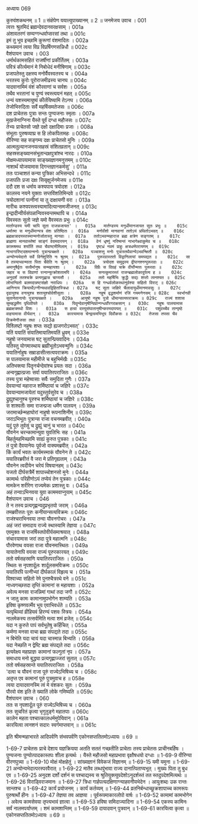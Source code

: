 अध्यायः 069

कुरुवंशकथनम् ॥ 1 ॥ संक्षेपेण ययात्युपाख्यानम् ॥ 2 ॥
जनमेजय उवाच ।	001  
त्वत्तः श्रुतमिदं ब्रह्मन्देवदानवरक्षसाम् ।	001a  
अंशावतरणं सम्यग्गन्धर्वाप्सरसां तथा ॥	001c  
इमं तु भूय इच्छामि कुरूणां वंशमादितः ।	002a  
कथ्यमानं त्वया विप्र विप्रर्षिगणसन्निधौ ॥	002c  
वैशंपायन उवाच ।	003  
धर्मार्थकामसहितं राजर्षीणां प्रकीर्तितम् ।	003a  
पवित्रं कीर्त्यमानं मे निबोधेदं मनीषिणाम् ॥	003c  
प्रजापतेस्तु दक्षस्य मनोर्वैवस्वतस्य च ।	004a  
भरतस्य कुरोः पूरोराजमीढस्य चानघ ॥	004c  
यादवानामिमं वंशं कौरवाणां च सर्वशः ।	005a  
तथैव भरतानां च पुण्यं स्वस्त्ययनं महत् ॥	005c  
धन्यं यशस्यमायुष्यं कीर्तयिष्यामि तेऽनघ ।	006a  
तेजोभिरुदिताः सर्वे महर्षिसमतेजसः ॥	006c  
दश प्राचेतसः पुत्राः सन्तः पुण्यजनाः स्मृताः ।	007a  
मुखजेनाग्निना यैस्ते पूर्वं दग्धा महौजसः ॥	007c  
तेभ्यः प्राचेतसो जज्ञे दक्षो दक्षादिमाः प्रजाः ।	008a  
संभूताः पुरुषव्याघ्र स हि लोकपितामहः ॥	008c  
वीरिण्या सह सङ्गम्य दक्षः प्राचेतसो मुनिः ।	009a  
आत्मतुल्यानजनयत्सहस्रं संशितव्रतान् ॥	009c  
सहस्रसङ्ख्यानसंभूतान्दक्षपुत्रांश्च नारदः ।	010a  
मोक्षमध्यापयामास साङ्ख्यज्ञानमनुत्तमम् ॥	010c  
नाशार्थं योजयामास दिगन्तज्ञानकर्मसु' ।	011a  
ततः पञ्चाशतं कन्या पुत्रिका अभिसन्दधे ।	011c  
प्रजापतिः प्रजा दक्षः सिसृक्षुर्जनमेजय ॥	011e  
ददौ दश स धर्माय कश्यपाय त्रयोदश ।	012a  
कालस्य नयने युक्ताः सप्तविंशतिमिन्दवे ॥	012c  
त्रयोदशानां पत्नीनां या तु दाक्षायणी वरा ।	013a  
मारीचः कश्यपस्त्वस्यामादित्यान्समजीजनत् ॥	013c  
इन्द्रादीन्वीर्यसंपन्नान्विवस्वन्तमथापि च ।	014a  
विवस्वतः सुतो जज्ञे यमो वैवस्वतः प्रभुः ॥	014c  
`मार्ताण्डस्य यमी चापि सुता राजन्नजायत' ।	015a  
मार्तण्डस्य मनुर्धीमानजायत सुतः प्रभुः ॥	015c  
धर्मात्मा स मनुर्धीमान्यत्र वंशः प्रतिष्ठितः ।	016a  
मनोर्वंशो मानवानां ततोऽयं प्रथितोऽभवत् ॥	016c  
ब्रह्मक्षत्रादयस्तस्मान्मनोर्जातास्तु मानवाः ।	017a  
ततोऽभवन्महाराज ब्रह्म क्षत्रेण सङ्गतम् ॥	017c  
ब्राह्मणा मानवास्तेषां साङ्गं वेदमदारयन् ।	018a  
वेनं धृष्णुं नरिष्यन्तं नाभागेक्ष्वाकुमेव च ॥	018c  
कारूषमथ शर्यातिं तथा चैवाष्टमीमिलाम् ।	019a  
पृष्टध्रं नवमं प्राहुः क्षत्रधर्मपरायणम् ॥	019c  
नाभागारिष्टदशमान्मनोः पुत्रान्प्रचक्षते ।	020a  
पञ्चाशत्तु मनोः पुत्रास्तथैवान्येऽभवन्क्षितौ ॥	020c  
अन्योन्यभेदात्ते सर्वे विनेशुरिति नः श्रुतम् ।	021a  
पुरूरवास्ततो विद्वानिलायां समपद्यत ॥	021c  
सा वै तस्याभवन्माता पिता चैवेति नः श्रुतम् ।	022a  
त्रयोदश समुद्रस्य द्वीपानश्नन्पुरूरवाः ॥	022c  
अमानुषैर्वृतः सत्वैर्मानुषः सन्महायशाः ।	023a  
विप्रैः स विग्रहं चक्रे वीर्योन्मत्तः पुरूरवाः ॥	023c  
जहार च स विप्राणां रत्नान्युत्क्रोशतामपि ।	024a  
सनत्कुमारस्तं राजन्ब्रह्मलोकादुपेत्य ह ॥	024c  
अनुदर्शं ततश्चक्रे प्रत्यगृह्णान्न चाप्यसौ ।	025a  
ततो महर्षिभिः क्रुद्धैः सद्यः शप्तो व्यनश्यत ॥	025c  
लोभान्वितो बलमदान्नष्टसंज्ञो नराधिपः ।	026a  
स हि गन्धर्वलोकस्थानुर्वश्या सहितो विराट् ॥	026c  
आनिनाय क्रियार्थेऽग्नीन्यथावद्विहितांस्त्रिधा ।	027a  
षट् सुता जज्ञिरे चैलादायुर्धीमानमावसुः ॥	027c  
दृढायुश्च वनायुश्च शतायुश्चोर्वशीसुताः ।	028a  
नहुषं वृद्धशर्माणं रजिं गयमनेनसम् ॥	028c  
स्वर्भानवी सुतानेतानायोः पुत्रान्प्रचक्षते ।	029a  
आयुषो नहुषः पुत्रो धीमान्सत्यपराक्रमः ॥	029c  
राज्यं शशास सुमहद्धर्मेण पृथिवीपते ।	030a  
पितॄन्देवानृषीन्विप्रान्गन्धर्वोरगराक्षसान् ॥	030c  
नहुषः पालयामास ब्रह्मक्षत्रमथो विशः ।	031a  
स हत्वा दस्युसंघातानृषीन्करमदापयत् ॥	031c  
पशुवच्चैव तान्पृष्ठे वाहयामास वीर्यवान् ।	032a  
कारयामास चेन्द्रत्वमभिभूय दिवौकसः ॥	032c  
तेजसा तपसा चैव विक्रमेणौजसा तथा ।`	033a  
विश्लिष्टो नहुषः शप्तः सद्यो ह्यजगरोऽभवत्' ।	033c  
यतिं ययातिं संयातिमायातिमयतिं ध्रुवम् ॥	033e  
नहुषो जनयामास षट् सुतान्प्रियवादिनः ।	034a  
यतिस्तु योगमास्थाय ब्रह्मीभूतोऽभवन्मुनिः ॥	034c  
ययातिर्नाहुषः सम्राडासीत्सत्यपराक्रमः ।	035a  
स पालयामास महीमीजे च बहुभिर्मखैः ॥	035c  
अतिभक्त्या पितॄनर्चन्देवांश्च प्रयतः सदा ।	036a  
अन्वगृह्णात्प्रजाः सर्वा ययातिरपराजितः ॥	036c  
तस्य पुत्रा महेष्वासाः सर्वैः समुदिता गुणैः ।	037a  
देवयान्यां महाराज शर्मिष्ठायां च जज्ञिरे ॥	037c  
देवयान्यामजायेतां यदुस्तुर्वसुरेव च ।	038a  
द्रुह्युश्चानुश्च पूरुश्च शर्मिष्ठायां च जज्ञिरे ॥	038c  
स शाश्वतीः समा राजन्प्रजा धर्मेण पालयन् ।	039a  
जरामार्च्छन्महाघोरां नाहुषो रूपनाशिनीम् ॥	039c  
जराऽभिभूतः पुत्रान्स राजा वचनमब्रवीत् ।	040a  
यदुं पूरुं तुर्वसुं च द्रुह्युं चानुं च भारत ॥	040c  
यौवनेन चरन्कामान्युवा युवतिभिः सह ।	041a  
बिहर्तुमहमिच्छामि साह्यं कुरुत पुत्रकाः ॥	041c  
तं पुत्रो दैवयानेयः पूर्वजो वाक्यमब्रवीत् ।	042a  
किं कार्यं भवतः कार्यमस्माकं यौवनेन ते ॥	042c  
ययातिरब्रवीत्तं वै जरा मे प्रतिगृह्यताम् ।	043a  
यौवनेन त्वदीयेन चरेयं विषयानहम् ॥	043c  
यजतो दीर्घसत्रैर्मे शापाच्चोशनसो मुनेः ।	044a  
कामार्थः परिहीणोऽयं तप्येयं तेन पुत्रकाः ॥	044c  
मामकेन शरीरेण राज्यमेकः प्रशास्तु वः ।	045a  
अहं तन्वाऽभिनवया युवा काममवाप्नुयाम् ॥	045c  
वैशंपायन उवाच ।	046  
ते न तस्य प्रत्यगृह्णन्यदुप्रभृतयो जराम् ।	046a  
तमब्रवीत्ततः पूरुः कनीयान्सत्यविक्रमः ॥	046c  
राजंश्चराभिनवया तन्वा यौवनगोचरः ।	047a  
अहं जरां समादाय राज्ये स्थास्यामि तेज्ञया ॥	047c  
एवमुक्तः स राजर्षिस्तपोवीर्यसमाश्रयात् ।	048a  
संचारयामास जरां तदा पुत्रे महात्मनि ॥	048c  
पौरवेणाथ वयसा राजा यौवनमास्थितः ।	049a  
यायातेनापि वयसा राज्यं पूरुरकारयत् ॥	049c  
ततो वर्षसहस्राणि ययातिरपराजितः ।	050a  
स्थितः स नृपशार्दूलः शार्दूलसमविक्रमः ॥	050c  
ययातिरपि पत्नीभ्यां दीर्घकालं विहृत्य च ।	051a  
विश्वाच्या सहितो रेमे पुनश्चैत्ररथे वने ॥	051c  
नाध्यगच्छत्तदा तृप्तिं कामानां स महायशाः ।	052a  
अवेत्य मनसा राजन्निमां गाथां तदा जगौ ॥	052c  
न जातु कामः कामानामुपभोगेन शाम्यति ।	053a  
इविषा कृष्णवर्त्मेव भूय एवाभिवर्धते ॥	053c  
यत्पृथिव्यां व्रीहियवं हिरण्यं पशवः स्त्रियः ।	054a  
नालमेकस्य तत्सर्वमिति मत्वा शमं व्रजेत् ॥	054c  
यदा न कुरुते पापं सर्वभूतेषु कर्हिचित् ।	055a  
कर्मणा मनसा वाचा ब्रह्म संपद्यते तदा ॥	055c  
न बिभेति यदा चायं यदा चास्मान्न बिभ्यति ।	056a  
यदा नेच्छति न द्वेष्टि ब्रह्म संपद्यते तदा ॥	056c  
इत्यवेक्ष्य महाप्राज्ञः कामानां फल्गुतां नृप ।	057a  
समाधाय मनो बुद्ध्या प्रत्यगृह्णाज्जरां सुतात् ॥	057c  
ततो वर्षसहस्रान्ते ययातिरपराजितः ।	058a  
'दत्वा च यौवनं राजा पूरुं राज्येऽभिषिच्य च ।	058c  
अतृप्त एव कामानां पूरुं पुत्रमुवाच ह ॥	058e  
त्वया दायादवानस्मि त्वं मे वंशकरः सुतः ।	059a  
पौरवो वंश इति ते ख्यातिं लोके गमिष्यति ॥	059c  
वैशंपायन उवाच ।	060  
ततः स नृपशार्दूल पूरुं राज्येऽभिषिच्य च ।	060a  
ततः सुचरितं कृत्वा भृगुतुङ्गे महातपाः ॥	060c  
कालेन महता पश्चात्कालधर्ममुपेयिवान् ।	061a  
कारयित्वा त्वनशनं सदारः स्वर्गमाप्तवान् ॥ ॥	061c  

इति श्रीमन्महाभारते आदिपर्वणि संभवपर्वणि एकोनसप्ततितमोऽध्यायः ॥ 69 ॥

1-69-7 प्राचेतसः प्राचे देशाय यज्ञक्रियया अतति सततं गच्छतीति प्राचेताः तस्य प्राचेतसः प्राचीनबर्हिषः । पुण्यजनाः पुण्योत्पादकास्तपः शीला इत्यर्थः । यैस्ते महौजसो महाप्रभावा वृक्षौषधयो दग्धाः ॥ 1-69-9 वीरिण्या वीरणपुत्र्या ॥ 1-69-10 मोक्षं मोक्षहेतुं । सांख्यज्ञानं विवेकजं विज्ञानम् ॥ 1-69-15 यमी यमुना ॥ 1-69-21 अन्योन्यभेदात्परस्परवैरात् ॥ 1-69-22 मातैव लब्धपुंभावा राज्य दानात्पिताप्यभूत् । मुख्यः पिता तु बुध एव ॥ 1-69-25 अनुदश दर्शो दर्शनं स पश्चाद्यस्य स श्रुतियुक्त्युपदेशोऽनुदर्शस्तं तत स्तदुपदेशमित्यर्थः ॥ 1-69-26 विराड्विराजमानः ॥ 1-69-27 त्रिधा गार्हपत्यदक्षिणाग्न्याहवनीयभेदेन । आयुःशब्दः उक रान्तः सान्तश्च ॥ 1-69-42 कार्यं प्रयोजनम् । कार्यं कर्तव्यम् ॥ 1-69-44 व्रतनिर्बन्धाच्छुक्रशापाच्च कामरूपः पुरुषार्थो हीनः ॥ 1-69-47 तेज्ञया तव आज्ञया । पूर्वरूपमाकारलोपो वार्षः ॥ 1-69-52 कामामां कामभोगेन । अवेत्य कामसेवया तृप्त्यभावं ज्ञात्वा ॥ 1-69-53 हविषा समिदाज्यादिना ॥ 1-69-54 एकस्य कामिनः सर्वं नालमपर्याप्तम् । शमं कामशान्तिम् ॥ 1-69-59 दायादवान् पुत्रवान् ॥ 1-69-61 कारयित्वा कृत्वा ॥ एकोनसप्ततितमोऽध्यायः ॥ 69 ॥
